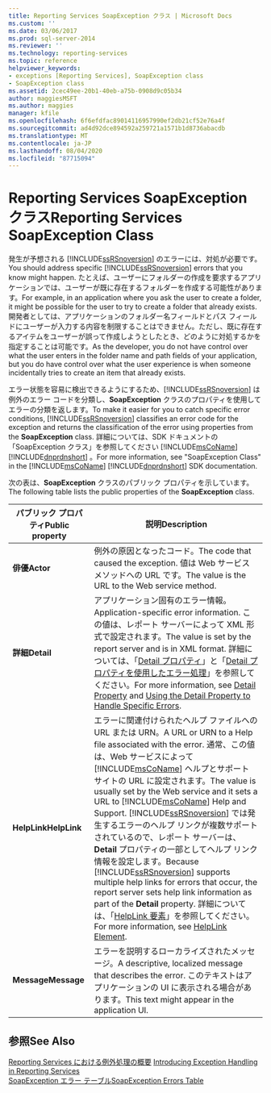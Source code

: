 ```yaml
---
title: Reporting Services SoapException クラス | Microsoft Docs
ms.custom: ''
ms.date: 03/06/2017
ms.prod: sql-server-2014
ms.reviewer: ''
ms.technology: reporting-services
ms.topic: reference
helpviewer_keywords:
- exceptions [Reporting Services], SoapException class
- SoapException class
ms.assetid: 2cec49ee-20b1-40eb-a75b-0908d9c05b34
author: maggiesMSFT
ms.author: maggies
manager: kfile
ms.openlocfilehash: 6f6efdfac89014116957990ef2db21cf52e76a4f
ms.sourcegitcommit: ad4d92dce894592a259721a1571b1d8736abacdb
ms.translationtype: MT
ms.contentlocale: ja-JP
ms.lasthandoff: 08/04/2020
ms.locfileid: "87715094"
---
```

# <a name="reporting-services-soapexception-class"></a><span data-ttu-id="d3f84-102">Reporting Services SoapException クラス</span><span class="sxs-lookup"><span data-stu-id="d3f84-102">Reporting Services SoapException Class</span></span>
  <span data-ttu-id="d3f84-103">発生が予想される [!INCLUDE[ssRSnoversion](../../../includes/ssrsnoversion-md.md)] のエラーには、対処が必要です。</span><span class="sxs-lookup"><span data-stu-id="d3f84-103">You should address specific [!INCLUDE[ssRSnoversion](../../../includes/ssrsnoversion-md.md)] errors that you know might happen.</span></span> <span data-ttu-id="d3f84-104">たとえば、ユーザーにフォルダーの作成を要求するアプリケーションでは、ユーザーが既に存在するフォルダーを作成する可能性があります。</span><span class="sxs-lookup"><span data-stu-id="d3f84-104">For example, in an application where you ask the user to create a folder, it might be possible for the user to try to create a folder that already exists.</span></span> <span data-ttu-id="d3f84-105">開発者としては、アプリケーションのフォルダー名フィールドとパス フィールドにユーザーが入力する内容を制限することはできません。ただし、既に存在するアイテムをユーザーが誤って作成しようとしたとき、どのように対処するかを指定することは可能です。</span><span class="sxs-lookup"><span data-stu-id="d3f84-105">As the developer, you do not have control over what the user enters in the folder name and path fields of your application, but you do have control over what the user experience is when someone incidentally tries to create an item that already exists.</span></span>  
  
 <span data-ttu-id="d3f84-106">エラー状態を容易に検出できるようにするため、[!INCLUDE[ssRSnoversion](../../../includes/ssrsnoversion-md.md)] は例外のエラー コードを分類し、**SoapException** クラスのプロパティを使用してエラーの分類を返します。</span><span class="sxs-lookup"><span data-stu-id="d3f84-106">To make it easier for you to catch specific error conditions, [!INCLUDE[ssRSnoversion](../../../includes/ssrsnoversion-md.md)] classifies an error code for the exception and returns the classification of the error using properties from the **SoapException** class.</span></span> <span data-ttu-id="d3f84-107">詳細については、SDK ドキュメントの「SoapException クラス」を参照してください [!INCLUDE[msCoName](../../../includes/msconame-md.md)] [!INCLUDE[dnprdnshort](../../../includes/dnprdnshort-md.md)] 。</span><span class="sxs-lookup"><span data-stu-id="d3f84-107">For more information, see "SoapException Class" in the [!INCLUDE[msCoName](../../../includes/msconame-md.md)] [!INCLUDE[dnprdnshort](../../../includes/dnprdnshort-md.md)] SDK documentation.</span></span>  
  
 <span data-ttu-id="d3f84-108">次の表は、**SoapException** クラスのパブリック プロパティを示しています。</span><span class="sxs-lookup"><span data-stu-id="d3f84-108">The following table lists the public properties of the **SoapException** class.</span></span>  
  
|<span data-ttu-id="d3f84-109">パブリック プロパティ</span><span class="sxs-lookup"><span data-stu-id="d3f84-109">Public property</span></span>|<span data-ttu-id="d3f84-110">説明</span><span class="sxs-lookup"><span data-stu-id="d3f84-110">Description</span></span>|  
|---------------------|-----------------|  
|<span data-ttu-id="d3f84-111">**俳優**</span><span class="sxs-lookup"><span data-stu-id="d3f84-111">**Actor**</span></span>|<span data-ttu-id="d3f84-112">例外の原因となったコード。</span><span class="sxs-lookup"><span data-stu-id="d3f84-112">The code that caused the exception.</span></span> <span data-ttu-id="d3f84-113">値は Web サービス メソッドへの URL です。</span><span class="sxs-lookup"><span data-stu-id="d3f84-113">The value is the URL to the Web service method.</span></span>|  
|<span data-ttu-id="d3f84-114">**詳細**</span><span class="sxs-lookup"><span data-stu-id="d3f84-114">**Detail**</span></span>|<span data-ttu-id="d3f84-115">アプリケーション固有のエラー情報。</span><span class="sxs-lookup"><span data-stu-id="d3f84-115">Application-specific error information.</span></span> <span data-ttu-id="d3f84-116">この値は、レポート サーバーによって XML 形式で設定されます。</span><span class="sxs-lookup"><span data-stu-id="d3f84-116">The value is set by the report server and is in XML format.</span></span> <span data-ttu-id="d3f84-117">詳細については、「[Detail プロパティ](detail-property.md)」と「[Detail プロパティを使用したエラー処理](../best-practices/using-the-detail-property-to-handle-specific-errors.md)」を参照してください。</span><span class="sxs-lookup"><span data-stu-id="d3f84-117">For more information, see [Detail Property](detail-property.md) and [Using the Detail Property to Handle Specific Errors](../best-practices/using-the-detail-property-to-handle-specific-errors.md).</span></span>|  
|<span data-ttu-id="d3f84-118">**HelpLink**</span><span class="sxs-lookup"><span data-stu-id="d3f84-118">**HelpLink**</span></span>|<span data-ttu-id="d3f84-119">エラーに関連付けられたヘルプ ファイルへの URL または URN。</span><span class="sxs-lookup"><span data-stu-id="d3f84-119">A URL or URN to a Help file associated with the error.</span></span> <span data-ttu-id="d3f84-120">通常、この値は、Web サービスによって [!INCLUDE[msCoName](../../../includes/msconame-md.md)] ヘルプとサポート サイトの URL に設定されます。</span><span class="sxs-lookup"><span data-stu-id="d3f84-120">The value is usually set by the Web service and it sets a URL to [!INCLUDE[msCoName](../../../includes/msconame-md.md)] Help and Support.</span></span> <span data-ttu-id="d3f84-121">[!INCLUDE[ssRSnoversion](../../../includes/ssrsnoversion-md.md)] では発生するエラーのヘルプ リンクが複数サポートされているので、レポート サーバーは、**Detail** プロパティの一部としてヘルプ リンク情報を設定します。</span><span class="sxs-lookup"><span data-stu-id="d3f84-121">Because [!INCLUDE[ssRSnoversion](../../../includes/ssrsnoversion-md.md)] supports multiple help links for errors that occur, the report server sets help link information as part of the **Detail** property.</span></span> <span data-ttu-id="d3f84-122">詳細については、「[HelpLink 要素](helplink-element.md)」を参照してください。</span><span class="sxs-lookup"><span data-stu-id="d3f84-122">For more information, see [HelpLink Element](helplink-element.md).</span></span>|  
|<span data-ttu-id="d3f84-123">**Message**</span><span class="sxs-lookup"><span data-stu-id="d3f84-123">**Message**</span></span>|<span data-ttu-id="d3f84-124">エラーを説明するローカライズされたメッセージ。</span><span class="sxs-lookup"><span data-stu-id="d3f84-124">A descriptive, localized message that describes the error.</span></span> <span data-ttu-id="d3f84-125">このテキストはアプリケーションの UI に表示される場合があります。</span><span class="sxs-lookup"><span data-stu-id="d3f84-125">This text might appear in the application UI.</span></span>|  
  
## <a name="see-also"></a><span data-ttu-id="d3f84-126">参照</span><span class="sxs-lookup"><span data-stu-id="d3f84-126">See Also</span></span>  
 <span data-ttu-id="d3f84-127">[Reporting Services における例外処理の概要](../introducing-exception-handling-in-reporting-services.md) </span><span class="sxs-lookup"><span data-stu-id="d3f84-127">[Introducing Exception Handling in Reporting Services](../introducing-exception-handling-in-reporting-services.md) </span></span>  
 [<span data-ttu-id="d3f84-128">SoapException エラー テーブル</span><span class="sxs-lookup"><span data-stu-id="d3f84-128">SoapException Errors Table</span></span>](soapexception-errors-table.md)  
  
  
